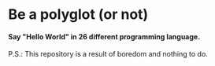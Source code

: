 # Be a polyglot (or not)
#### Say "Hello World" in 26 different programming language.

P.S.: This repository is a result of boredom and nothing to do.
